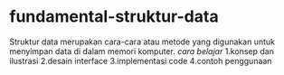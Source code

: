 # fundamental-struktur-data 

Struktur data merupakan cara-cara atau metode yang digunakan untuk menyimpan data di dalam memori komputer.
*cara belajar*
1.konsep dan ilustrasi
2.desain interface
3.implementasi code
4.contoh penggunaan
